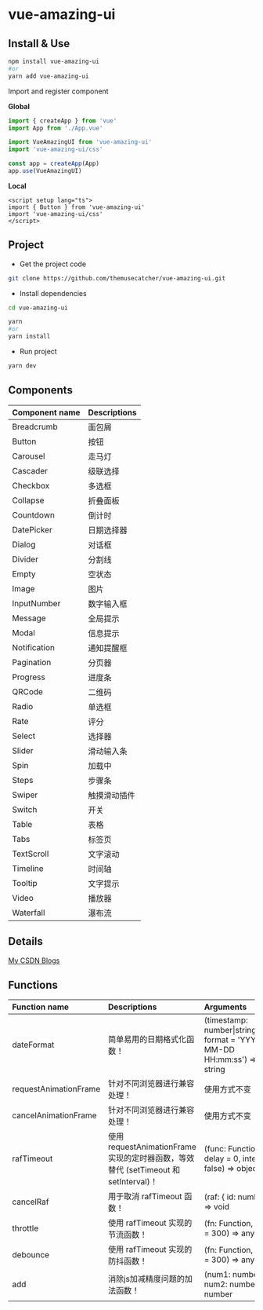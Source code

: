 # vue-amazing-ui

## Install & Use

```sh
npm install vue-amazing-ui
#or
yarn add vue-amazing-ui
```

Import and register component

**Global**

```ts
import { createApp } from 'vue'
import App from './App.vue'

import VueAmazingUI from 'vue-amazing-ui'
import 'vue-amazing-ui/css'

const app = createApp(App)
app.use(VueAmazingUI)
```

**Local**

```vue
<script setup lang="ts">
import { Button } from 'vue-amazing-ui'
import 'vue-amazing-ui/css'
</script>
```

## Project

- Get the project code

```sh
git clone https://github.com/themusecatcher/vue-amazing-ui.git
```

- Install dependencies

```sh
cd vue-amazing-ui

yarn
#or
yarn install
```

- Run project

```sh
yarn dev
```

## Components

| Component name | Descriptions |
| :--- | :--- |
Breadcrumb | 面包屑
Button | 按钮
Carousel | 走马灯
Cascader | 级联选择
Checkbox | 多选框
Collapse | 折叠面板
Countdown | 倒计时
DatePicker | 日期选择器
Dialog | 对话框
Divider | 分割线
Empty | 空状态
Image | 图片
InputNumber | 数字输入框
Message | 全局提示
Modal | 信息提示
Notification | 通知提醒框
Pagination | 分页器
Progress | 进度条
QRCode | 二维码
Radio | 单选框
Rate | 评分
Select | 选择器
Slider | 滑动输入条
Spin | 加载中
Steps | 步骤条
Swiper | 触摸滑动插件
Switch | 开关
Table | 表格
Tabs | 标签页
TextScroll | 文字滚动
Timeline | 时间轴
Tooltip | 文字提示
Video | 播放器
Waterfall | 瀑布流

## Details

[My CSDN Blogs](https://blog.csdn.net/Dandrose)

## Functions

| Function name | Descriptions | Arguments
| :--- | :--- | :--- |
dateFormat | 简单易用的日期格式化函数！ | (timestamp: number&#124;string&#124;Date, format = 'YYYY-MM-DD HH:mm:ss') => string
requestAnimationFrame | 针对不同浏览器进行兼容处理！ | 使用方式不变
cancelAnimationFrame | 针对不同浏览器进行兼容处理！ | 使用方式不变
rafTimeout | 使用 requestAnimationFrame 实现的定时器函数，等效替代 (setTimeout 和 setInterval)！ | (func: Function, delay = 0, interval = false) => object
cancelRaf | 用于取消 rafTimeout 函数！ | (raf: { id: number }) => void
throttle | 使用 rafTimeout 实现的节流函数！ | (fn: Function, delay = 300) => any
debounce | 使用 rafTimeout 实现的防抖函数！ | (fn: Function, delay = 300) => any
add | 消除js加减精度问题的加法函数！ | (num1: number, num2: number) => number
